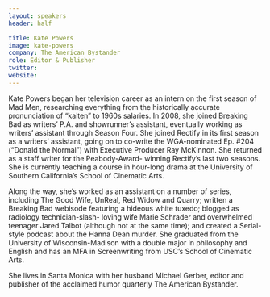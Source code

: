 ```yaml
---
layout: speakers
header: half

title: Kate Powers
image: kate-powers
company: The American Bystander
role: Editor & Publisher
twitter: 
website: 
---
```

Kate Powers began her television career as an intern on the first season of Mad Men, researching everything from the historically accurate pronunciation of “kaiten” to 1960s salaries. In 2008, she joined Breaking Bad as writers’ P.A. and showrunner’s assistant, eventually working as writers’ assistant through Season Four. She joined Rectify in its first season as a writers’ assistant, going on to co-write the WGA-nominated Ep. #204 (“Donald the Normal”) with Executive Producer Ray McKinnon. She returned as a staff writer for the Peabody-Award- winning Rectify’s last two seasons. She is currently teaching a course in hour-long drama at the University of Southern California’s School of Cinematic Arts.

Along the way, she’s worked as an assistant on a number of series, including The Good Wife, UnReal, Red Widow and Quarry; written a Breaking Bad webisode featuring a hideous white tuxedo; blogged as radiology technician-slash- loving wife Marie Schrader and overwhelmed teenager Jared Talbot (although not at the same time); and created a Serial-style podcast about the Hanna Dean murder. She graduated from the University of Wisconsin-Madison with a double major in philosophy and English and has an MFA in Screenwriting from USC’s School of Cinematic Arts.

She lives in Santa Monica with her husband Michael Gerber, editor and publisher of the acclaimed humor quarterly The American Bystander.